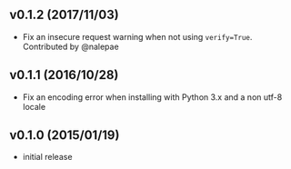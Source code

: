 v0.1.2 (2017/11/03)
-------------------

- Fix an insecure request warning when not using ``verify=True``. Contributed
  by @nalepae

v0.1.1 (2016/10/28)
-------------------

- Fix an encoding error when installing with Python 3.x and a non utf-8 locale

v0.1.0 (2015/01/19)
-------------------

- initial release
